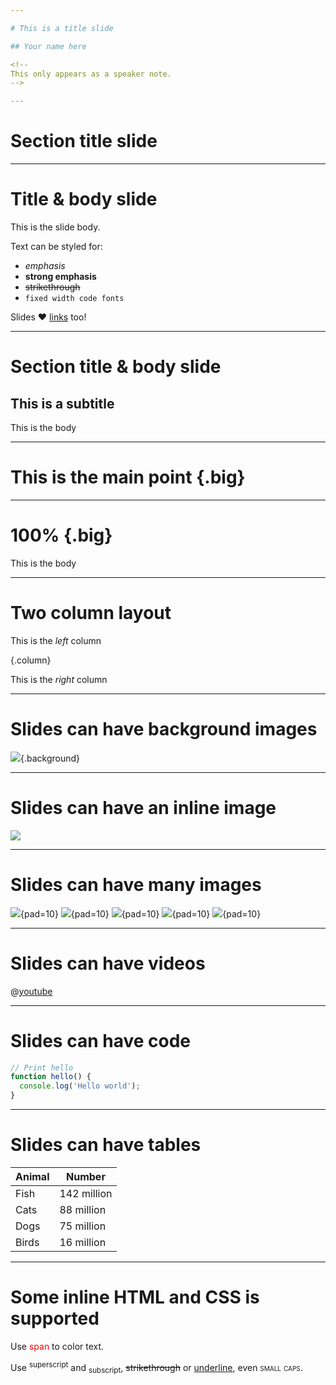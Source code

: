 ```yaml
---

# This is a title slide

## Your name here

<!--
This only appears as a speaker note.
-->

---
```


# Section title slide

---

# Title & body slide

This is the slide body.

Text can be styled for:

* *emphasis*
* **strong emphasis**
* ~~strikethrough~~
* `fixed width code fonts`

Slides :heart: [links](https://developers.google.com/slides) too!

---

# Section title & body slide

## This is a subtitle

This is the body

---

# This is the main point {.big}

---

# 100% {.big}

This is the body

---

# Two column layout

This is the *left* column

{.column}

This is the *right* column

---

# Slides can have background images

![](https://source.unsplash.com/78A265wPiO4/1600x900){.background}

---

# Slides can have an inline image

![](https://source.unsplash.com/WLUHO9A_xik/1600x900)

---

# Slides can have many images

![](https://www.gstatic.com/images/branding/product/2x/drive_36dp.png){pad=10}
![](https://www.gstatic.com/images/branding/product/2x/docs_36dp.png){pad=10}
![](https://www.gstatic.com/images/branding/product/2x/sheets_36dp.png){pad=10}
![](https://www.gstatic.com/images/branding/product/2x/slides_36dp.png){pad=10}
![](https://www.gstatic.com/images/branding/product/2x/forms_36dp.png){pad=10}

---

# Slides can have videos

@[youtube](QBcHT0XJRP8)


---
# Slides can have code

```javascript
// Print hello
function hello() {
  console.log('Hello world');
}
```

---
# Slides can have tables

Animal | Number
-------|--------
Fish   | 142 million
Cats   | 88 million
Dogs   | 75 million
Birds  | 16 million

---
# Some inline HTML and CSS is supported

Use <span style="color:red">span</span> to color text.

Use <sup>superscript</sup> and <sub>subscript</sub>, <span style="text-decoration: line-through">strikethrough</span>
or <span style="text-decoration: underline">underline</span>, even <span style="font-variant: small-caps">small caps.</span>